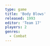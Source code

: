 ```yaml
---
type: game
title: 'Body Blows'
released: 1993
editor: 'Team 17'
players: 2
genres:
  - Combat
---
```

